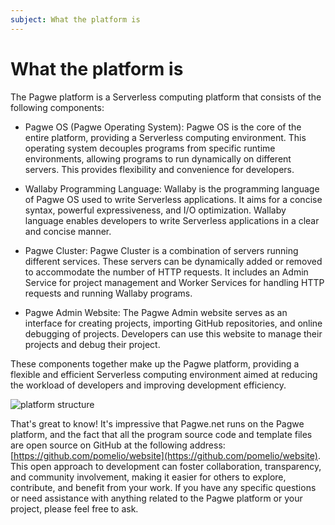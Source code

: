 ```yaml
---
subject: What the platform is
---
```

# What the platform is

The Pagwe platform is a Serverless computing platform that consists of the following components:

- Pagwe OS (Pagwe Operating System): Pagwe OS is the core of the entire platform, providing a Serverless computing environment. This operating system decouples programs from specific runtime environments, allowing programs to run dynamically on different servers. This provides flexibility and convenience for developers.

- Wallaby Programming Language: Wallaby is the programming language of Pagwe OS used to write Serverless applications. It aims for a concise syntax, powerful expressiveness, and I/O optimization. Wallaby language enables developers to write Serverless applications in a clear and concise manner.

- Pagwe Cluster: Pagwe Cluster is a combination of servers running different services. These servers can be dynamically added or removed to accommodate the number of HTTP requests. It includes an Admin Service for project management and Worker Services for handling HTTP requests and running Wallaby programs.

- Pagwe Admin Website: The Pagwe Admin website serves as an interface for creating projects, importing GitHub repositories, and online debugging of projects. Developers can use this website to manage their projects and debug their project.


These components together make up the Pagwe platform, providing a flexible and efficient Serverless computing environment aimed at reducing the workload of developers and improving development efficiency.



![platform structure](/cookbook/public/images/platform_diagram.png)


That's great to know! It's impressive that Pagwe.net runs on the Pagwe platform, and the fact that all the program source code and template files are open source on GitHub at the following address: [https://github.com/pomelio/website](https://github.com/pomelio/website). This open approach to development can foster collaboration, transparency, and community involvement, making it easier for others to explore, contribute, and benefit from your work. If you have any specific questions or need assistance with anything related to the Pagwe platform or your project, please feel free to ask.

